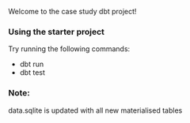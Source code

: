 Welcome to the case study dbt project!

### Using the starter project

Try running the following commands:
- dbt run
- dbt test


### Note:
data.sqlite is updated with all new materialised tables
